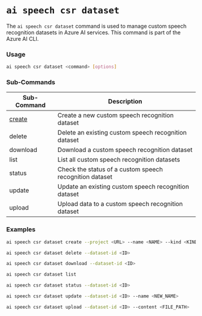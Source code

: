 # `ai speech csr dataset`

The `ai speech csr dataset` command is used to manage custom speech recognition datasets in Azure AI services. This command is part of the Azure AI CLI.

### Usage

``` bash title="Create a new custom speech recognition dataset"
ai speech csr dataset <command> [options]
```

### Sub-Commands

| Sub-Command | Description |
| ----------- | ----------- |
| [create](./ai-speech-csr-dataset-create.md) | Create a new custom speech recognition dataset |
| delete | Delete an existing custom speech recognition dataset |
| download | Download a custom speech recognition dataset |
| list | List all custom speech recognition datasets |
| status | Check the status of a custom speech recognition dataset |
| update | Update an existing custom speech recognition dataset |
| upload | Upload data to a custom speech recognition dataset |

### Examples

``` bash title="Create a new custom speech recognition dataset"
ai speech csr dataset create --project <URL> --name <NAME> --kind <KIND> --content <URL> --language <LANGUAGE> --description <DESCRIPTION>
```

``` bash title="Delete an existing custom speech recognition dataset"
ai speech csr dataset delete --dataset-id <ID>
```

``` bash title="Download a custom speech recognition dataset"
ai speech csr dataset download --dataset-id <ID>
```

``` bash title="List all custom speech recognition datasets"
ai speech csr dataset list
```

``` bash title="Check the status of a custom speech recognition dataset"
ai speech csr dataset status --dataset-id <ID>
```

``` bash title="Update an existing custom speech recognition dataset"
ai speech csr dataset update --dataset-id <ID> --name <NEW_NAME>
```

``` bash title="Upload data to a custom speech recognition dataset"
ai speech csr dataset upload --dataset-id <ID> --content <FILE_PATH>
```